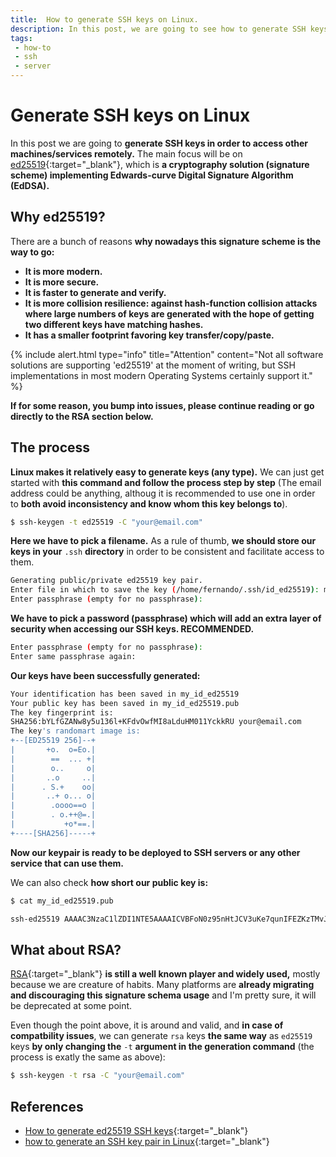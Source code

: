 ```yaml
---
title:  How to generate SSH keys on Linux.
description: In this post, we are going to see how to generate SSH keys on Linux. 
tags: 
 - how-to
 - ssh
 - server
---
```


# Generate SSH keys on Linux

In this post we are going to **generate SSH keys in order to access other machines/services remotely.** The main focus will be on [ed25519](https://www.cryptopp.com/wiki/Ed25519){:target="_blank"}, which is **a cryptography solution (signature scheme) implementing Edwards-curve Digital Signature Algorithm (EdDSA).**

## Why ed25519?

There are a bunch of reasons **why nowadays this signature scheme is the way to go:**

 - **It is more modern.**
 - **It is more secure.**
 - **It is faster to generate and verify.**
 - **It is more collision resilience: against hash-function collision attacks where large numbers of keys are generated with the hope of getting two different keys have matching hashes.**
 - **It has a smaller footprint favoring key transfer/copy/paste.**

{% include alert.html type="info" title="Attention" content="Not all software solutions are supporting 'ed25519' at the moment of writing, but SSH implementations in most modern Operating Systems certainly support it." %}

**If for some reason, you bump into issues, please continue reading or go directly to the RSA section below.**

## The process

**Linux makes it relatively easy to generate keys (any type).** We can just get started with **this command and follow the process step by step** (The email address could be anything, althoug it is recommended to use one in order to **both avoid inconsistency and know whom this key belongs to**). 

```bash
$ ssh-keygen -t ed25519 -C "your@email.com"
```

**Here we have to pick a filename.** As a rule of thumb, **we should store our keys in your** `.ssh` **directory** in order to be consistent and facilitate access to them.

```bash
Generating public/private ed25519 key pair.
Enter file in which to save the key (/home/fernando/.ssh/id_ed25519): my_id_ed25519
Enter passphrase (empty for no passphrase): 
```

**We have to pick a password (passphrase) which will add an extra layer of security when accessing our SSH keys. RECOMMENDED.**  

```bash
Enter passphrase (empty for no passphrase): 
Enter same passphrase again: 
```

**Our keys have been successfully generated:**

```bash
Your identification has been saved in my_id_ed25519
Your public key has been saved in my_id_ed25519.pub
The key fingerprint is:
SHA256:bYLfGZANw8y5u136l+KFdvOwfMI8aLduHM011YckkRU your@email.com
The key's randomart image is:
+--[ED25519 256]--+
|       +o.  o=Eo.|
|        ==  ... +|
|        o..     o|
|       ..o     ..|
|      . S.+    oo|
|       ..+ o... o|
|        .oooo==o |
|        . o.++@=.|
|           +o*==.|
+----[SHA256]-----+
```

**Now our keypair is ready to be deployed to SSH servers or any other service that can use them.**

We can also check **how short our public key is:**

```bash 
$ cat my_id_ed25519.pub
```

```bash
ssh-ed25519 AAAAC3NzaC1lZDI1NTE5AAAAICVBFoN0z95nHtJCV3uKe7qunIFEZKzTMvJEvpNK+Y5P your@email.com
```

## What about RSA?

[RSA](https://www.cryptopp.com/wiki/RSA_Cryptography){:target="_blank"} **is still a well known player and widely used,** mostly because we are creature of habits. Many platforms are **already migrating and discouraging this signature schema usage** and I'm pretty sure, it will be deprecated at some point. 

Even though the point above, it is around and valid, and **in case of compatbility issues**, we can generate `rsa` keys **the same way** as `ed25519` keys **by only changing the** `-t` **argument in the generation command** (the process is exatly the same as above):

```bash
$ ssh-keygen -t rsa -C "your@email.com"
```

## References

 - [How to generate ed25519 SSH keys](https://www.unixtutorial.org/how-to-generate-ed25519-ssh-key/){:target="_blank"}
 - [how to generate an SSH key pair in Linux](https://www.siteground.com/kb/generate_ssh_key_in_linux/){:target="_blank"}